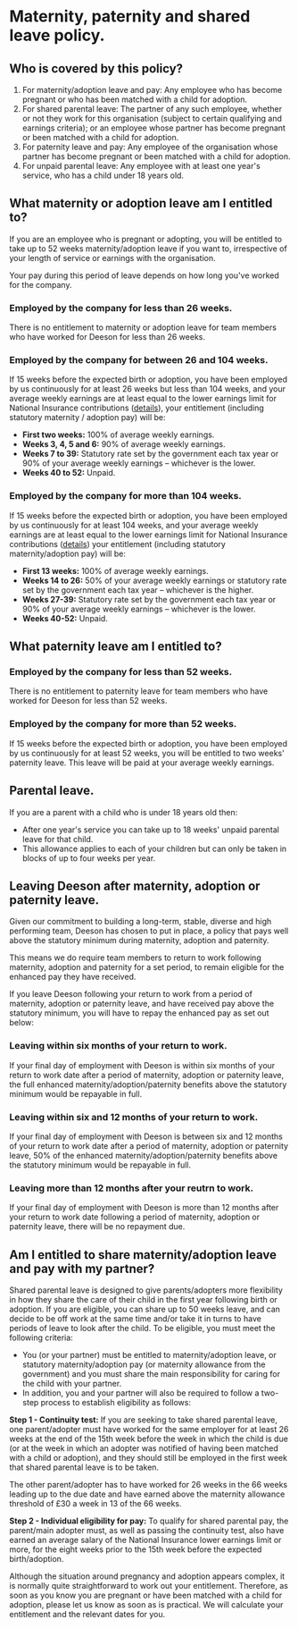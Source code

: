 # Maternity, paternity and shared leave policy.

## Who is covered by this policy?
1. For maternity/adoption leave and pay: Any employee who has become pregnant or who has been matched with a child for adoption.
2. For shared parental leave: The partner of any such employee, whether or not they work for this organisation (subject to certain qualifying and earnings criteria); or an employee whose partner has become pregnant or been matched with a child for adoption.
3. For paternity leave and pay: Any employee of the organisation whose partner has become pregnant or been matched with a child for adoption. 
4. For unpaid parental leave: Any employee with at least one year's service, who has a child under 18 years old.

## What maternity or adoption leave am I entitled to?

If you are an employee who is pregnant or adopting, you will be entitled to take up to 52 weeks maternity/adoption leave if you want to, irrespective of your length of service or earnings with the organisation.

Your pay during this period of leave depends on how long you've worked for the company. 

### Employed by the company for less than 26 weeks.

There is no entitlement to maternity or adoption leave for team members who have worked for Deeson for less than 26 weeks.

### Employed by the company for between 26 and 104 weeks.

If 15 weeks before the expected birth or adoption, you have been employed by us continuously for at least 26 weeks but less than 104 weeks, and your average weekly earnings are at least equal to the lower earnings limit for National Insurance contributions ([details](https://www.gov.uk/government/publications/rates-and-allowances-national-insurance-contributions/rates-and-allowances-national-insurance-contributions)), your entitlement (including statutory maternity / adoption pay) will be:

- **First two weeks:** 100% of average weekly earnings.
- **Weeks 3, 4, 5 and 6:** 90% of average weekly earnings.
- **Weeks 7 to 39:** Statutory rate set by the government each tax year or 90% of your average weekly earnings – whichever is the lower.
- **Weeks 40 to 52:** Unpaid.

### Employed by the company for more than 104 weeks.

If 15 weeks before the expected birth or adoption, you have been employed by us continuously for at least 104 weeks, and your average weekly earnings are at least equal to the lower earnings limit for National Insurance contributions ([details](https://www.gov.uk/government/publications/rates-and-allowances-national-insurance-contributions/rates-and-allowances-national-insurance-contributions)) your entitlement (including statutory maternity/adoption pay) will be:

- **First 13 weeks:** 100% of average weekly earnings.
- **Weeks 14 to 26:** 50% of your average weekly earnings or statutory rate set by the government each tax year – whichever is the higher.  
- **Weeks 27-39:** Statutory rate set by the government each tax year or 90% of your average weekly earnings – whichever is the lower.
- **Weeks 40-52:** Unpaid.

## What paternity leave am I entitled to?

### Employed by the company for less than 52 weeks.

There is no entitlement to paternity leave for team members who have worked for Deeson for less than 52 weeks.

### Employed by the company for more than 52 weeks.

If 15 weeks before the expected birth or adoption, you have been employed by us continuously for at least 52 weeks, you will be entitled to two weeks' paternity leave. This leave will be paid at your average weekly earnings.

## Parental leave.

If you are a parent with a child who is under 18 years old then:

- After one year's service you can take up to 18 weeks' unpaid parental leave for that child.
- This allowance applies to each of your children but can only be taken in blocks of up to four weeks per year.

## Leaving Deeson after maternity, adoption or paternity leave.

Given our commitment to building a long-term, stable, diverse and high performing team, Deeson has chosen to put in place, a policy that pays well above the statutory minimum during maternity, adoption and paternity. 

This means we do require team members to return to work following maternity, adoption and paternity for a set period, to remain eligible for the enhanced pay they have received.

If you leave Deeson following your return to work from a period of maternity, adoption or paternity leave, and have received pay above the statutory minimum, you will have to repay the enhanced pay as set out below:

### Leaving within six months of your return to work.

If your final day of employment with Deeson is within six months of your return to work date after a period of maternity, adoption or paternity leave, the full enhanced maternity/adoption/paternity benefits above the statutory minimum would be repayable in full.

### Leaving within six and 12 months of your return to work.

If your final day of employment with Deeson is between six and 12 months of your return to work date after a period of maternity, adoption or paternity leave, 50% of the enhanced maternity/adoption/paternity benefits above the statutory minimum would be repayable in full.

### Leaving more than 12 months after your reutrn to work.

If your final day of employment with Deeson is more than 12 months after your return to work date following a period of maternity, adoption or paternity leave, there will be no repayment due.

## Am I entitled to share maternity/adoption leave and pay with my partner?

Shared parental leave is designed to give parents/adopters more flexibility in how they share the care of their child in the first year following birth or adoption. 
If you are eligible, you can share up to 50 weeks leave, and can decide to be off work at the same time and/or take it in turns to have periods of leave to look after the child. To be eligible, you must meet the following criteria:

- You (or your partner) must be entitled to maternity/adoption leave, or statutory maternity/adoption pay (or maternity allowance from the government) and you must share the main responsibility for caring for the child with your partner. 
- In addition, you and your partner will also be required to follow a two-step process to establish eligibility as follows:

**Step 1 - Continuity test:** If you are seeking to take shared parental leave, one parent/adopter must have worked for the same employer for at least 26 weeks at the end of the 15th week before the week in which the child is due (or at the week in which an adopter was notified of having been matched with a child or adoption), and they should still be employed in the first week that shared parental leave is to be taken.

The other parent/adopter has to have worked for 26 weeks in the 66 weeks leading up to the due date and have earned above the maternity allowance threshold of £30 a week in 13 of the 66 weeks.

**Step 2 - Individual eligibility for pay:** To qualify for shared parental pay, the parent/main adopter must, as well as passing the continuity test, also have earned an average salary of the National Insurance lower earnings limit or more, for the eight weeks prior to the 15th week before the expected birth/adoption.

Although the situation around pregnancy and adoption appears complex, it is normally quite straightforward to work out your entitlement. Therefore, as soon as you know you are pregnant or have been matched with a child for adoption, please let us know as soon as is practical. We will calculate your entitlement and the relevant dates for you.
